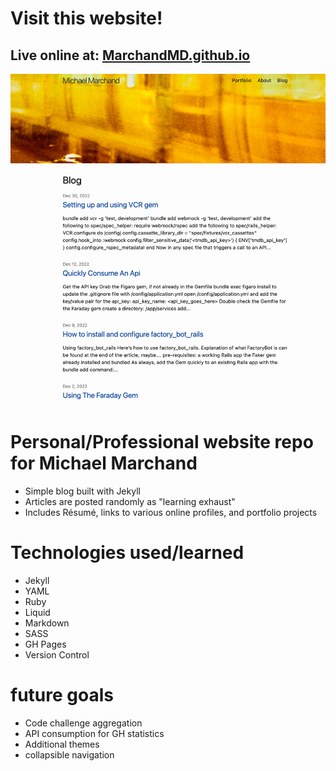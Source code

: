 # Visit this website!

## Live online at: [MarchandMD.github.io](https://marchandmd.github.io/)

![image](/assets/images/portfolio_screenshots/website/homepage.png)

# Personal/Professional website repo for Michael Marchand
- Simple blog built with Jekyll
- Articles are posted randomly as "learning exhaust"
- Includes Résumé, links to various online profiles, and portfolio projects

# Technologies used/learned
- Jekyll
- YAML
- Ruby
- Liquid
- Markdown
- SASS
- GH Pages
- Version Control

# future goals
- Code challenge aggregation
- API consumption for GH statistics
- Additional themes
- collapsible navigation


